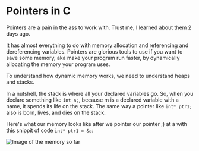 # Pointers in C

Pointers are a pain in the ass to work with. Trust me, I learned about them 2 days ago.

It has almost everything to do with memory allocation and referencing and dereferencing variables. Pointers are glorious tools to use if you want to save some memory, aka make your program run faster, by dynamically allocating the memory your program uses. 

To understand how dynamic memory works, we need to understand heaps and stacks. 

In a nutshell, the stack is where all your declared variables go. So, when you declare something like `int a;`, because m is a declared variable with a name, it spends its life on the stack. The same way a pointer like `int* ptr1;` also is born, lives, and dies on the stack. 

Here's what our memory looks like after we pointer our pointer ;) at a with this snippit of code `int* ptr1 = &a`:

![Image of the memory so far](https://github.com/te25son/Learning-Tools/blob/master/Pointers_in_C/images/stack0.PNG)
